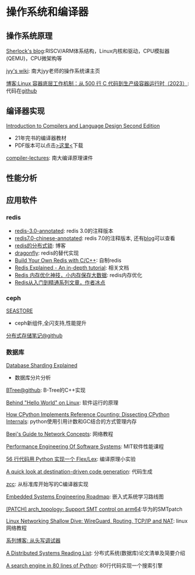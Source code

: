 # 操作系统和编译器

## 操作系统原理

[Sherlock's blog](https://wangzhou.github.io/):RISCV/ARM体系结构，Linux内核和驱动，CPU模拟器(QEMU)，CPU微架构等

[jyy's wiki](https://jyywiki.cn/): 南大jyy老师的操作系统课主页

[博客:Linux 容器底层工作机制：从 500 行 C 代码到生产级容器运行时（2023）](https://arthurchiao.art/blog/linux-container-and-runtime-zh):代码在[github](https://github.com/ArthurChiao/arthurchiao.github.io/tree/master/assets/code/linux-container-and-runtime)

## 编译器实现

[Introduction to Compilers and Language Design Second Edition](https://www3.nd.edu/~dthain/compilerbook/)
* 21年完书的编译器教材
* PDF版本可以点击[>这里<](https://www3.nd.edu/~dthain/compilerbook/compilerbook.pdf)下载

[compiler-lectures](https://git.nju.edu.cn/hengxin/compilers-lectures): 南大编译原理课件

## 性能分析

## 应用软件

### redis
* [redis-3.0-annotated](https://github.com/huangz1990/redis-3.0-annotated): redis 3.0的注释版本
* [redis7.0-chinese-annotated](https://github.com/CN-annotation-team/redis7.0-chinese-annotated): redis 7.0的注释版本, 还有[blog](https://www.eririspace.cn/tags/Redis/)可以查看
* [redis的分布式锁](https://wendajiang.github.io/redis-distribute-lock/): 博客
* [dragonfly](https://github.com/dragonflydb/dragonfly): redis的替代实现
* [Build Your Own Redis with C/C++](https://build-your-own.org/redis/): 自制redis
* [Redis Explained - An in-depth tutorial](https://architecturenotes.co/redis/): 相关文档
* [Redis 内存优化神技，小内存保存大数据](https://segmentfault.com/a/1190000042103541): redis内存优化
* [Redis从入门到精通系列文章，作者冰点](https://developer.aliyun.com/profile/ujrt3rttdmono?source=5176.11533457&userCode=e4nptrfl)

### ceph
[SEASTORE](https://docs.ceph.com/en/quincy/dev/seastore/)
* ceph新组件,全闪支持,性能提升

[分布式存储笔记@github](https://github.com/lichuang/storage-paper-reading-cn)

### 数据库

[Database Sharding Explained](https://architecturenotes.co/database-sharding-explained/?continueFlag=24b2e01413fd53e24a2779b4a664ca16)
* 数据库分片分析

[BTree@github](https://github.com/frozenca/BTree): B-Tree的C++实现

[Behind "Hello World" on Linux](https://jvns.ca/blog/2023/08/03/behind--hello-world/): 软件运行的原理

[How CPython Implements Reference Counting: Dissecting CPython Internals](https://codeconfessions.substack.com/p/cpython-reference-counting-internals): python使用引用计数和GC结合的方式管理内存

[Beej's Guide to Network Concepts](https://beej.us/guide/bgnet0/html/split/): 网络教程

[Performance Engineering Of Software Systems](https://ocw.mit.edu/courses/6-172-performance-engineering-of-software-systems-fall-2018/): MIT软件性能课程

[56 行代码用 Python 实现一个 Flex/Lex](https://www.skywind.me/blog/archives/2761): 编译原理小实验

[A quick look at destination-driven code generation](https://bernsteinbear.com//blog/ddcg/): 代码生成

[zcc](https://github.com/strugglebak/zcc): 从标准库开始写的C编译器实现

[Embedded Systems Engineering Roadmap](https://github.com/m3y54m/Embedded-Engineering-Roadmap): 嵌入式系统学习路线图

[[PATCH] arch_topology: Support SMT control on arm64](https://lore.kernel.org/lkml/20230919123319.23785-1-yangyicong@huawei.com/T/#u):华为的SMTpatch

[Linux Networking Shallow Dive: WireGuard, Routing, TCP/IP and NAT](https://im.salty.fish/index.php/archives/linux-networking-shallow-dive.html): linux网络教程

[系列博客: 从头写调试器](https://www.timdbg.com/)

[A Distributed Systems Reading List](https://ferd.ca/a-distributed-systems-reading-list.html?continueFlag=81580051539fb51647e5a6182e225957): 分布式系统(数据库)论文清单及简要介绍

[A search engine in 80 lines of Python](https://www.alexmolas.com/2024/02/05/a-search-engine-in-80-lines.html?continueFlag=81580051539fb51647e5a6182e225957): 80行代码实现一个搜索引擎